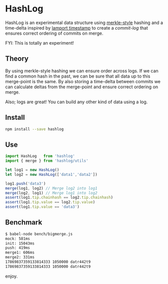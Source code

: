 # HashLog

HashLog is an experimental data structure using [merkle-style](https://en.wikipedia.org/wiki/Merkle_tree) hashing and a time-delta inspired by [lamport timestamp](https://en.wikipedia.org/wiki/Lamport_timestamps) to create a *commit-log* that ensures correct ordering of commits on merge.

FYI: This is totally an experiment!

## Theory

By using merkle-style hashing we can ensure order across logs. If we can find a common hash in the past, we can be sure that all data up to this merge-point is the same. By also storing a time-delta between commits we can calculate deltas from the merge-point and ensure correct ordering on merge.

Also; logs are great! You can build any other kind of data using a log.

## Install

```sh
npm install --save hashlog
```

## Use

```js
import HashLog   from 'hashlog'
import { merge } from 'hashlog/utils'

let log1 = new HashLog()
let log2 = new HashLog(['data1','data2'])

log1.push('data3')
merge(log1, log2) // Merge log2 into log1 
merge(log2, log1) // Merge log1 into log2
assert(log1.tip.chainhash == log2.tip.chainhash)
assert(log1.tip.value == log2.tip.value)
assert(log1.tip.value == 'data3')
```

## Benchmark

```sh
$ babel-node bench/bigmerge.js
mock: 581ms
init: 15043ms
push: 419ms
merge1: 606ms
merge2: 331ms
17869837359133814333 1050000 datr442t9
17869837359133814333 1050000 datr442t9
```

enjoy.
